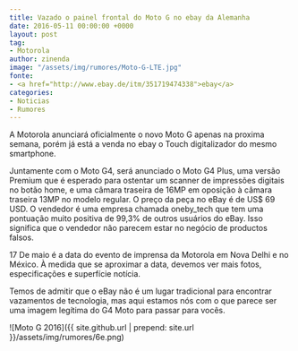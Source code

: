 ```yaml
---
title: Vazado o painel frontal do Moto G no ebay da Alemanha
date: 2016-05-11 00:00:00 +0000
layout: post
tag:
- Motorola
author: zinenda
image: "/assets/img/rumores/Moto-G-LTE.jpg"
fonte:
- <a href="http://www.ebay.de/itm/351719474338">ebay</a>
categories:
- Noticias
- Rumores
---
```


A Motorola anunciará oficialmente o novo Moto G apenas na proxima semana, porém já está a venda no ebay o Touch digitalizador do mesmo smartphone.

Juntamente com o Moto G4, será anunciado o Moto G4 Plus, uma versão Premium que é esperado para ostentar um scanner de impressões digitais no botão home, e uma câmara traseira de 16MP em oposição à câmara traseira 13MP no modelo regular.
O preço da peça no eBay é de US$ 69 USD. 
O vendedor é uma empresa chamada oneby_tech que tem uma pontuação muito positiva de 99,3% de outros usuários do eBay. 
Isso significa que o vendedor não parecem estar no negócio de productos falsos.

17 De maio é a data do evento de imprensa da Motorola em Nova Delhi e no México. 
À medida que se aproximar a data, devemos ver mais fotos, especificações e superfície notícia. 

Temos de admitir que o eBay não é um lugar tradicional para encontrar vazamentos de tecnologia, mas aqui estamos nós com o que parece ser uma imagem legítima do G4 Moto para passar para vocês.

![Moto G 2016]({{ site.github.url | prepend: site.url }}/assets/img/rumores/6e.png)